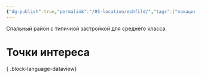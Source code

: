 ```yaml
---
{"dg-publish":true,"permalink":"/05-location/eshfild/","tags":["локация/район"]}
---
```


Спальный район с типичной застройкой для среднего класса.
# Точки интереса

{ .block-language-dataview}